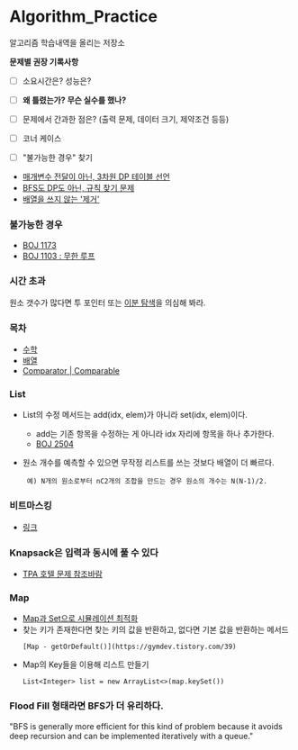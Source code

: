 # Algorithm_Practice

알고리즘 학습내역을 올리는 저장소


  

**문제별 권장 기록사항**

- [ ] 소요시간은? 성능은?
- [ ] **왜 틀렸는가? 무슨 실수를 했나?**
- [ ] 문제에서 간과한 점은? (출력 문제, 데이터 크기, 제약조건 등등)
- [ ] 코너 케이스
- [ ] "불가능한 경우" 찾기
  

- [매개변수 전달이 아닌, 3차원 DP 테이블 선언](https://github.com/TPA-ThreeProblemsAday/TPA_KBK/blob/main/BOJ/dp/BOJ14722.java)
- [BFS도 DP도 아닌, 규칙 찾기 문제](https://st-lab.tistory.com/79)
- [배열을 쓰지 않는 '제거'](https://western-sky.tistory.com/135)
  
### 불가능한 경우
- [BOJ 1173](https://github.com/AtomicLiquors/Algorithm_Practice/blob/main/simulation/Main_1173.java)
- [BOJ 1103 : 무한 루프](https://loosie.tistory.com/250)


### 시간 초과
원소 갯수가 많다면 투 포인터 또는 [이분 탐색](https://github.com/AtomicLiquors/Algorithm_Practice/tree/main/binarysearch)을 의심해 봐라.

### 목차
- [수학](https://github.com/AtomicLiquors/Algorithm_Practice/tree/main/Mathematics)
- [배열](https://github.com/AtomicLiquors/Algorithm_Practice/tree/main/array)
- [Comparator | Comparable](https://github.com/AtomicLiquors/Algorithm_Practice/tree/main/comparator)

### List
- List의 수정 메서드는 add(idx, elem)가 아니라 set(idx, elem)이다.
  - add는 기존 항목을 수정하는 게 아니라 idx 자리에 항목을 하나 추가한다.
  - [BOJ 2504](https://github.com/AtomicLiquors/Algorithm_Practice/blob/main/stack/Main_2504.java)

- 원소 개수를 예측할 수 있으면 무작정 리스트를 쓰는 것보다 배열이 더 빠르다.
  ```
   예) N개의 원소로부터 nC2개의 조합을 만드는 경우 원소의 개수는 N(N-1)/2.
  ```


### 비트마스킹
- [링크](https://github.com/AtomicLiquors/Algorithm_Practice/tree/main/bitmasking)

### Knapsack은 입력과 동시에 풀 수 있다
- [TPA 호텔 문제 참조바람](https://github.com/TPA-ThreeProblemsAday/TPA_CodeReview?tab=readme-ov-file#20240115---1%EC%A3%BC%EC%B0%A8)

### Map
- [Map과 Set으로 시뮬레이션 최적화](https://github.com/AtomicLiquors/Algorithm_Practice/blob/main/simulation/Main_16946_GPT.java)
- 찾는 키가 존재한다면 찾는 키의 값을 반환하고, 없다면 기본 값을 반환하는 메서드
   ```
  [Map - getOrDefault()](https://gymdev.tistory.com/39)
   ```
- Map의 Key들을 이용해 리스트 만들기
  ```
  List<Integer> list = new ArrayList<>(map.keySet())
  ```

### Flood Fill 형태라면 BFS가 더 유리하다.
"BFS is generally more efficient for this kind of problem because it avoids deep recursion and can be implemented iteratively with a queue."
